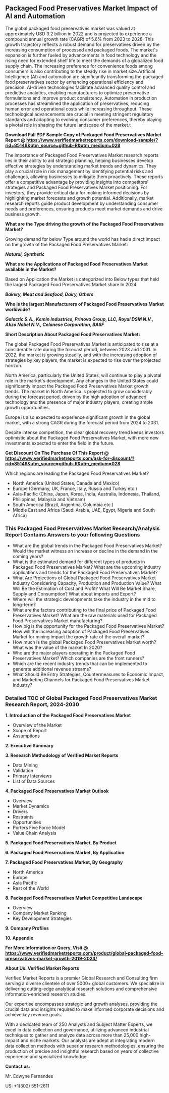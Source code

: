 <h2>Packaged Food Preservatives Market Impact of AI and Automation</h2>The global packaged food preservatives market was valued at approximately USD 3.2 billion in 2022 and is projected to experience a compound annual growth rate (CAGR) of 5.6% from 2023 to 2028. This growth trajectory reflects a robust demand for preservatives driven by the increasing consumption of processed and packaged foods. The market's expansion is further fueled by advancements in food technology and the rising need for extended shelf life to meet the demands of a globalized food supply chain. The increasing preference for convenience foods among consumers is also contributing to the steady rise in market size.Artificial Intelligence (AI) and automation are significantly transforming the packaged food preservatives sector by enhancing operational efficiency and precision. AI-driven technologies facilitate advanced quality control and predictive analytics, enabling manufacturers to optimize preservative formulations and improve product consistency. Automation in production processes has streamlined the application of preservatives, reducing human error and operational costs while increasing throughput. These technological advancements are crucial in meeting stringent regulatory standards and adapting to evolving consumer preferences, thereby playing a pivotal role in shaping the future landscape of the market.t</p><p id="" class=""><strong>Download Full PDF Sample Copy of Packaged Food Preservatives Market Report @ <a href="https://www.verifiedmarketreports.com/download-sample/?rid=85148&utm_source=github-R&utm_medium=028" target="_blank">https://www.verifiedmarketreports.com/download-sample/?rid=85148&utm_source=github-R&utm_medium=028</a></strong></p><p>The importance of&nbsp;Packaged Food Preservatives Market research reports lies in their ability to aid strategic planning, helping businesses develop effective strategies by understanding market trends and dynamics. They play a crucial role in risk management by identifying potential risks and challenges, allowing businesses to mitigate them proactively. These reports offer a competitive advantage by providing insights into competitors' strategies and Packaged Food Preservatives Market positioning. For investors, they provide critical data for making informed decisions by highlighting market forecasts and growth potential. Additionally, market research reports guide product development by understanding consumer needs and preferences, ensuring products meet market demands and drive business growth.</p><p><strong>What are the&nbsp;Type driving the growth of the Packaged Food Preservatives Market?</strong></p><p id="" class="">Growing demand for below Type around the world has had a direct impact on the growth of the Packaged Food Preservatives Market:</p><em><strong>Natural, Synthetic</strong></em></p><strong>What are the&nbsp;Applications&nbsp;of Packaged Food Preservatives Market available in the Market?</strong></p><p id="" class="">Based on Application the Market is categorized into Below types that held the largest Packaged Food Preservatives Market share In 2024.</p><em><strong>Bakery, Meat and Seafood, Dairy, Others</strong></em></p><strong>Who is the largest Manufacturers of Packaged Food Preservatives Market worldwide?</strong></p><p><em><strong>Galactic S.A., Kemin Industries, Prinova Group, LLC, Royal DSM N.V., Akzo Nobel N.V., Celanese Corporation, BASF</strong></em></p><p id="" class=""><strong>Short Description About Packaged Food Preservatives Market:</strong></p><p>The global Packaged Food Preservatives Market is anticipated to rise at a considerable rate during the forecast period, between 2023 and 2031. In 2022, the market is growing steadily, and with the increasing adoption of strategies by key players, the market is expected to rise over the projected horizon.</p><p>North America, particularly the United States, will continue to play a pivotal role in the market's development. Any changes in the United States could significantly impact the Packaged Food Preservatives Market growth trends. The market in North America is projected to grow considerably during the forecast period, driven by the high adoption of advanced technology and the presence of major industry players, creating ample growth opportunities.</p><p>Europe is also expected to experience significant growth in the global market, with a strong CAGR during the forecast period from 2024 to 2031.</p><p>Despite intense competition, the clear global recovery trend keeps investors optimistic about the Packaged Food Preservatives Market, with more new investments expected to enter the field in the future.</p><p id="" class=""><strong>Get Discount On The Purchase Of This Report @ <a href="https://www.verifiedmarketreports.com/ask-for-discount/?rid=85148&utm_source=github-R&utm_medium=028" target="_blank">https://www.verifiedmarketreports.com/ask-for-discount/?rid=85148&utm_source=github-R&utm_medium=028</a></strong></p>Which regions are leading the Packaged Food Preservatives Market?</p><ul><li>North America (United States, Canada and Mexico)</li><li>Europe (Germany, UK, France, Italy, Russia and Turkey etc.)</li><li>Asia-Pacific (China, Japan, Korea, India, Australia, Indonesia, Thailand, Philippines, Malaysia and Vietnam)</li><li>South America (Brazil, Argentina, Columbia etc.)</li><li>Middle East and Africa (Saudi Arabia, UAE, Egypt, Nigeria and South Africa)</li></ul><h3 id="" class="">This Packaged Food Preservatives Market Research/Analysis Report Contains Answers to your following Questions</h3><ul><li>What are the global trends in the Packaged Food Preservatives Market? Would the market witness an increase or decline in the demand in the coming years?</li><li>What is the estimated demand for different types of products in Packaged Food Preservatives Market? What are the upcoming industry applications and trends for the Packaged Food Preservatives Market?</li><li>What Are Projections of Global Packaged Food Preservatives Market Industry Considering Capacity, Production and Production Value? What Will Be the Estimation of Cost and Profit? What Will Be Market Share, Supply and Consumption? What about imports and Export?</li><li>Where will the strategic developments take the industry in the mid to long-term?</li><li>What are the factors contributing to the final price of Packaged Food Preservatives Market? What are the raw materials used for Packaged Food Preservatives Market manufacturing?</li><li>How big is the opportunity for the Packaged Food Preservatives Market? How will the increasing adoption of Packaged Food Preservatives Market for mining impact the growth rate of the overall market?</li><li>How much is the global Packaged Food Preservatives Market worth? What was the value of the market In 2020?</li><li>Who are the major players operating in the Packaged Food Preservatives Market? Which companies are the front runners?</li><li>Which are the recent industry trends that can be implemented to generate additional revenue streams?</li><li>What Should Be Entry Strategies, Countermeasures to Economic Impact, and Marketing Channels for Packaged Food Preservatives Market Industry?</li></ul><h3 id="" class="">Detailed TOC of Global Packaged Food Preservatives Market Research Report, 2024-2030</h3><p id="" class=""><strong>1. Introduction of the Packaged Food Preservatives Market</strong></p><ul><li>Overview of the Market</li><li>Scope of Report</li><li>Assumptions</li></ul><p id="" class=""><strong>2. Executive Summary</strong></p><p id="" class=""><strong>3. Research Methodology of Verified Market Reports</strong></p><ul><li>Data Mining</li><li>Validation</li><li>Primary Interviews</li><li>List of Data Sources</li></ul><p id="" class=""><strong>4. Packaged Food Preservatives Market Outlook</strong></p><ul><li>Overview</li><li>Market Dynamics</li><li>Drivers</li><li>Restraints</li><li>Opportunities</li><li>Porters Five Force Model</li><li>Value Chain Analysis</li></ul><p id="" class=""><strong>5. Packaged Food Preservatives Market, By Product</strong></p><p id="" class=""><strong>6. Packaged Food Preservatives Market, By Application</strong></p><p id="" class=""><strong>7. Packaged Food Preservatives Market, By Geography</strong></p><ul><li>North America</li><li>Europe</li><li>Asia Pacific</li><li>Rest of the World</li></ul><p id="" class=""><strong>8. Packaged Food Preservatives Market Competitive Landscape</strong></p><ul><li>Overview</li><li>Company Market Ranking</li><li>Key Development Strategies</li></ul><p id="" class=""><strong>9. Company Profiles</strong></p><p id="" class=""><strong>10. Appendix</strong></p><p id="" class=""><strong>For More Information or Query, Visit @ <a href="https://www.verifiedmarketreports.com/product/global-packaged-food-preservatives-market-growth-2019-2024/" target="_blank">https://www.verifiedmarketreports.com/product/global-packaged-food-preservatives-market-growth-2019-2024/</a></strong></p><p id="" class=""><strong>About Us: Verified Market Reports</strong></p><p id="" class="">Verified Market Reports is a premier Global Research and Consulting firm serving a diverse clientele of over 5000+ global customers. We specialize in delivering cutting-edge analytical research solutions and comprehensive information-enriched research studies.</p><p id="" class="">Our expertise encompasses strategic and growth analyses, providing the crucial data and insights required to make informed corporate decisions and achieve key revenue goals.</p><p id="" class="">With a dedicated team of 250 Analysts and Subject Matter Experts, we excel in data collection and governance, utilizing advanced industrial techniques to gather and analyze data across more than 25,000 high-impact and niche markets. Our analysts are adept at integrating modern data collection methods with superior research methodologies, ensuring the production of precise and insightful research based on years of collective experience and specialized knowledge.</p><p id="" class=""><strong>Contact us:</strong></p><p id="" class="">Mr. Edwyne Fernandes</p><p id="" class="">US: +1(302) 551-2611</p>
